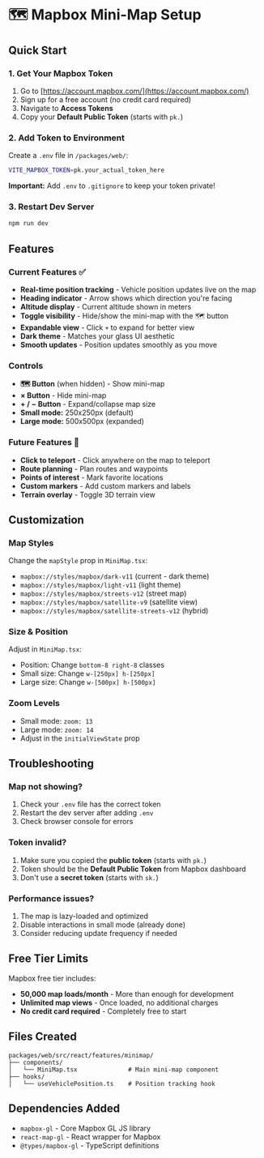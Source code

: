 # 🗺️ Mapbox Mini-Map Setup

## Quick Start

### 1. Get Your Mapbox Token

1. Go to [https://account.mapbox.com/](https://account.mapbox.com/)
2. Sign up for a free account (no credit card required)
3. Navigate to **Access Tokens**
4. Copy your **Default Public Token** (starts with `pk.`)

### 2. Add Token to Environment

Create a `.env` file in `/packages/web/`:

```bash
VITE_MAPBOX_TOKEN=pk.your_actual_token_here
```

**Important:** Add `.env` to `.gitignore` to keep your token private!

### 3. Restart Dev Server

```bash
npm run dev
```

## Features

### Current Features ✅
- **Real-time position tracking** - Vehicle position updates live on the map
- **Heading indicator** - Arrow shows which direction you're facing
- **Altitude display** - Current altitude shown in meters
- **Toggle visibility** - Hide/show the mini-map with the 🗺️ button
- **Expandable view** - Click `+` to expand for better view
- **Dark theme** - Matches your glass UI aesthetic
- **Smooth updates** - Position updates smoothly as you move

### Controls
- **🗺️ Button** (when hidden) - Show mini-map
- **× Button** - Hide mini-map
- **+ / − Button** - Expand/collapse map size
- **Small mode:** 250x250px (default)
- **Large mode:** 500x500px (expanded)

### Future Features 🚀
- **Click to teleport** - Click anywhere on the map to teleport
- **Route planning** - Plan routes and waypoints
- **Points of interest** - Mark favorite locations
- **Custom markers** - Add custom markers and labels
- **Terrain overlay** - Toggle 3D terrain view

## Customization

### Map Styles
Change the `mapStyle` prop in `MiniMap.tsx`:
- `mapbox://styles/mapbox/dark-v11` (current - dark theme)
- `mapbox://styles/mapbox/light-v11` (light theme)
- `mapbox://styles/mapbox/streets-v12` (street map)
- `mapbox://styles/mapbox/satellite-v9` (satellite view)
- `mapbox://styles/mapbox/satellite-streets-v12` (hybrid)

### Size & Position
Adjust in `MiniMap.tsx`:
- Position: Change `bottom-8 right-8` classes
- Small size: Change `w-[250px] h-[250px]`
- Large size: Change `w-[500px] h-[500px]`

### Zoom Levels
- Small mode: `zoom: 13`
- Large mode: `zoom: 14`
- Adjust in the `initialViewState` prop

## Troubleshooting

### Map not showing?
1. Check your `.env` file has the correct token
2. Restart the dev server after adding `.env`
3. Check browser console for errors

### Token invalid?
1. Make sure you copied the **public token** (starts with `pk.`)
2. Token should be the **Default Public Token** from Mapbox dashboard
3. Don't use a **secret token** (starts with `sk.`)

### Performance issues?
1. The map is lazy-loaded and optimized
2. Disable interactions in small mode (already done)
3. Consider reducing update frequency if needed

## Free Tier Limits

Mapbox free tier includes:
- **50,000 map loads/month** - More than enough for development
- **Unlimited map views** - Once loaded, no additional charges
- **No credit card required** - Completely free to start

## Files Created

```
packages/web/src/react/features/minimap/
├── components/
│   └── MiniMap.tsx              # Main mini-map component
├── hooks/
│   └── useVehiclePosition.ts    # Position tracking hook
```

## Dependencies Added

- `mapbox-gl` - Core Mapbox GL JS library
- `react-map-gl` - React wrapper for Mapbox
- `@types/mapbox-gl` - TypeScript definitions

